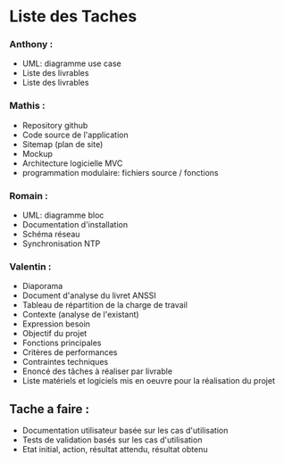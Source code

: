 # Liste des Taches 

### Anthony :
- UML: diagramme use case
- Liste des livrables
- Liste des livrables


### Mathis : 
- Repository github
- Code source de l'application
- Sitemap (plan de site)
- Mockup
- Architecture logicielle MVC
- programmation modulaire: fichiers source / fonctions

### Romain :
- UML: diagramme bloc
- Documentation d'installation
- Schéma réseau
- Synchronisation NTP

### Valentin :
- Diaporama
- Document d'analyse du livret ANSSI
- Tableau de répartition de la charge de travail
- Contexte (analyse de l'existant)
- Expression besoin
- Objectif du projet
- Fonctions principales
- Critères de performances
- Contraintes techniques
- Enoncé des tâches à réaliser par livrable
- Liste matériels et logiciels mis en oeuvre pour la réalisation du projet



## Tache a faire :

- Documentation utilisateur basée sur les cas d'utilisation
- Tests de validation basés sur les cas d'utilisation
- Etat initial, action, résultat attendu, résultat obtenu






